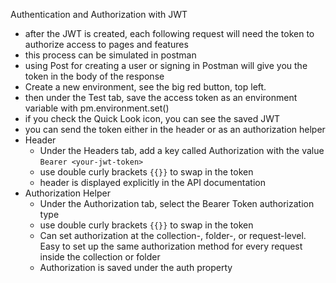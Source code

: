 Authentication and Authorization with JWT

- after the JWT is created, each following request will need the token to authorize access to pages and features
- this process can be simulated in postman
- using Post for creating a user or signing in Postman will give you the token in the body of the response
- Create a new environment, see the big red button, top left.
- then under the Test tab, save the access token as an environment variable with pm.environment.set()
- if you check the Quick Look icon, you can see the saved JWT
- you can send the token either in the header or as an authorization helper
- Header
  - Under the Headers tab, add a key called Authorization with the value `Bearer <your-jwt-token>`
  - use double curly brackets `{{}}` to swap in the token
  - header is displayed explicitly in the API documentation
- Authorization Helper
  - Under the Authorization tab, select the Bearer Token authorization type
  -  use double curly brackets `{{}}` to swap in the token
  - Can set authorization at the collection-, folder-, or request-level. Easy to set up the same authorization method for every request inside the collection or folder
  - Authorization is saved under the auth property
